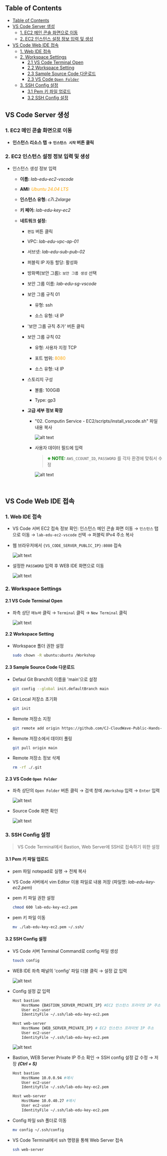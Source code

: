 ## Table of Contents
- [Table of Contents](#table-of-contents)
- [VS Code Server 생성](#vs-code-server-생성)
  - [1. EC2 메인 콘솔 화면으로 이동](#1-ec2-메인-콘솔-화면으로-이동)
  - [2. EC2 인스턴스 설정 정보 입력 및 생성](#2-ec2-인스턴스-설정-정보-입력-및-생성)
- [VS Code Web IDE 접속](#vs-code-web-ide-접속)
  - [1. Web IDE 접속](#1-web-ide-접속)
  - [2. Workspace Settings](#2-workspace-settings)
    - [2.1 VS Code Terminal Open](#21-vs-code-terminal-open)
    - [2.2 Workspace Setting](#22-workspace-setting)
    - [2.3 Sample Source Code 다운로드](#23-sample-source-code-다운로드)
    - [2.3 VS Code `Open Folder`](#23-vs-code-open-folder)
  - [3. SSH Config 설정](#3-ssh-config-설정)
    - [3.1 Pem 키 파일 업로드](#31-pem-키-파일-업로드)
    - [3.2 SSH Config 설정](#32-ssh-config-설정)

## VS Code Server 생성

### 1. EC2 메인 콘솔 화면으로 이동

- **인스턴스 리소스 탭 → `인스턴스 시작` 버튼 클릭**

### 2. EC2 인스턴스 설정 정보 입력 및 생성

- 인스턴스 생성 정보 입력

    - **이름:** *lab-edu-ec2-vscode*

    - **AMI:** <span style="color:orange">*Ubuntu 24.04 LTS*</span>

    - **인스턴스 유형:** *c7i.2xlarge*

    - **키 페어:** *lab-edu-key-ec2*

    - **네트워크 설정:**

        - `편집` 버튼 클릭

        - VPC: *lab-edu-vpc-ap-01*

        - 서브넷: *lab-edu-sub-pub-02*

        - 퍼블릭 IP 자동 할당: 활성화

        - 방화벽(보안 그룹): `보안 그룹 생성` 선택

        - 보안 그룹 이름: *lab-edu-sg-vscode*

        - 보안 그룹 규칙 01

            - 유형: ssh

            - 소스 유형: 내 IP

        - '보안 그룹 규칙 추가' 버튼 클릭

        - 보안 그룹 규칙 02

            - 유형: 사용자 지정 TCP

            - 포트 범위: <span style="color:orange">8080</span>
            
            - 소스 유형: 내 IP

        - 스토리지 구성

            - 볼륨: 100GiB
            
            - Type: gp3

        - **고급 세부 정보 확장**

            - "02. Computin Service - EC2/scripts/install_vscode.sh" 파일 내용 복사
                
                ![alt text](./img/install_vscode_script.png)

            - 사용자 데이터 필드에 입력

                > <span style="color:green">**※ NOTE:**</span> `AWS_CCOUNT_ID`, `PASSWORD` 를 각자 환경에 맞춰서 수정

                ![alt text](./img/user_data_vscode.png)

<br>





## VS Code Web IDE 접속

### 1. Web IDE 접속

- VS Code 서버 EC2 접속 정보 확인: 인스턴스 메인 콘솔 화면 이동 → `인스턴스` 탭으로 이동 → `lab-edu-ec2-vscode` 선택 → 퍼블릭 IPv4 주소 복사

- 웹 브라우저에서 `{VS_CODE_SERVER_PUBLIC_IP}:8080` 접속

    ![alt text](./img/vs_code_login.png)

- 설정한 `PASSWORD` 입력 후 WEB IDE 화면으로 이동

    ![alt text](./img/vs_code_console.png)

### 2. Workspace Settings

#### 2.1 VS Code Terminal Open

- 좌측 상단 `메뉴바` 클릭 → `Terminal` 클릭 → `New Terminal` 클릭

    ![alt text](./img/vs_code_termanal_open.png)

#### 2.2 Workspace Setting

- Workspace 폴더 권한 설정
  
    ```bash
    sudo chown -R ubuntu:ubuntu /Workshop
    ```

#### 2.3 Sample Source Code 다운로드

- Defaul Git Branch의 이름을 'main'으로 설정

    ```bash
    git config --global init.defaultBranch main
    ```

- Git Local 저장소 초기화

    ```bash
    git init
    ```

- Remote 저장소 지정

    ```bash
    git remote add origin https://github.com/CJ-CloudWave-Public-Hands-on-Lab/streamlit-project.git
    ```

- Remote 저장소에서 데이터 풀링

    ```bash
    git pull origin main
    ```

- Remote 저장소 정보 삭제

    ```bash
    rm -rf ./.git
    ```
    
#### 2.3 VS Code `Open Folder`

- 좌측 상단의 `Open Folder` 버튼 클릭 → 검색 창에 `/Workshop` 입력 → `Enter` 입력

    ![alt text](./img/vs_code_project_open.png)

- Source Code 화면 확인

    ![alt text](./img/vs_code_project.png)

### 3. SSH Config 설정

> VS Code Terminal에서 Bastion, Web Server에 SSH로 접속하기 위한 설정

#### 3.1 Pem 키 파일 업로드

- pem 파일 notepad로 실행 → 전체 복사

- VS Code 서버에서 vim Editor 이용 파일로 내용 저장 (파일명: *lab-edu-key-ec2.pem*)

- pem 키 파일 권한 설정

    ```bash
    chmod 600 lab-edu-key-ec2.pem
    ```

- pem 키 파일 이동

    ```bash
    mv ./lab-edu-key-ec2.pem ~/.ssh/
    ```

#### 3.2 SSH Config 설정

- VS Code 서버 Terminal Command로 config 파일 생성 

    ```bash
    touch config
    ```

- WEB IDE 좌측 패널의 'config' 파일 더블 클릭 → 설정 값 입력

    ![alt text](./img/ssh_config_setting.png)

- Config 설정 값 입력

    ```bash
    Host bastion
        HostName {BASTION_SERVER_PRIVATE_IP} #EC2 인스턴스 프라이빗 IP 주소 
        User ec2-user
        IdentityFile ~/.ssh/lab-edu-key-ec2.pem

    Host web-server
        HostName {WEB_SERVER_PRIVATE_IP} # EC2 인스턴스 프라이빗 IP 주소 
        User ec2-user
        IdentityFile ~/.ssh/lab-edu-key-ec2.pem
    ```

    ![alt text](./img/ssh_config_contents.png)

- Bastion, WEB Server Private IP 주소 확인 → SSH config 설정 값 수정 → 저장 ***(Ctrl + S)***

    ```bash
    Host bastion
        HostName 10.0.0.94 #예시
        User ec2-user
        IdentityFile ~/.ssh/lab-edu-key-ec2.pem

    Host web-server
        HostName 10.0.40.27 #예시
        User ec2-user
        IdentityFile ~/.ssh/lab-edu-key-ec2.pem
    ```

- Config 파일 ssh 폴더로 이동

    ```bash
    mv config ~/.ssh/config
    ```

- VS Code Terminal에서 ssh 명령을 통해 Web Server 접속

    ```bash
    ssh web-server
    ```
